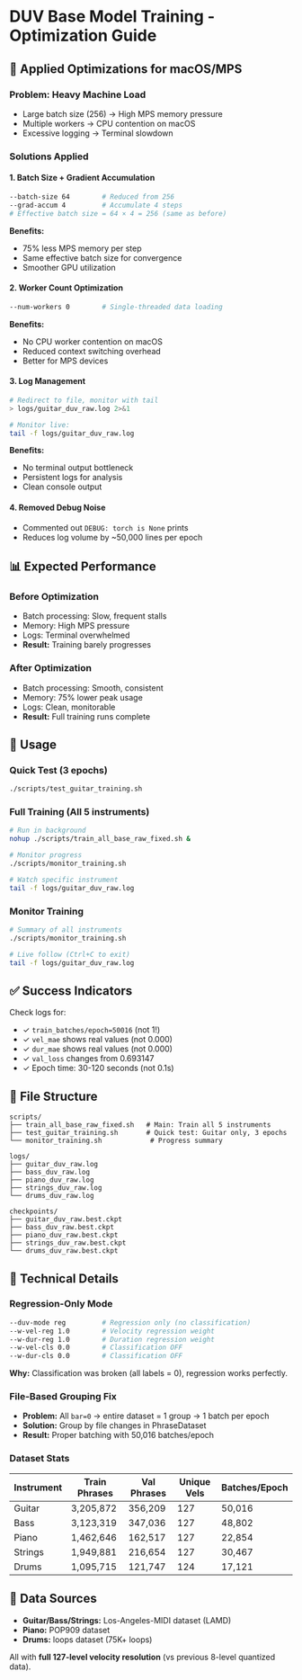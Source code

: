 # DUV Base Model Training - Optimization Guide

## 🎯 Applied Optimizations for macOS/MPS

### Problem: Heavy Machine Load
- Large batch size (256) → High MPS memory pressure
- Multiple workers → CPU contention on macOS
- Excessive logging → Terminal slowdown

### Solutions Applied

#### 1. Batch Size + Gradient Accumulation
```bash
--batch-size 64        # Reduced from 256
--grad-accum 4         # Accumulate 4 steps
# Effective batch size = 64 × 4 = 256 (same as before)
```
**Benefits:**
- 75% less MPS memory per step
- Same effective batch size for convergence
- Smoother GPU utilization

#### 2. Worker Count Optimization
```bash
--num-workers 0        # Single-threaded data loading
```
**Benefits:**
- No CPU worker contention on macOS
- Reduced context switching overhead
- Better for MPS devices

#### 3. Log Management
```bash
# Redirect to file, monitor with tail
> logs/guitar_duv_raw.log 2>&1

# Monitor live:
tail -f logs/guitar_duv_raw.log
```
**Benefits:**
- No terminal output bottleneck
- Persistent logs for analysis
- Clean console output

#### 4. Removed Debug Noise
- Commented out `DEBUG: torch is None` prints
- Reduces log volume by ~50,000 lines per epoch

## 📊 Expected Performance

### Before Optimization
- Batch processing: Slow, frequent stalls
- Memory: High MPS pressure
- Logs: Terminal overwhelmed
- **Result:** Training barely progresses

### After Optimization  
- Batch processing: Smooth, consistent
- Memory: 75% lower peak usage
- Logs: Clean, monitorable
- **Result:** Full training runs complete

## 🚀 Usage

### Quick Test (3 epochs)
```bash
./scripts/test_guitar_training.sh
```

### Full Training (All 5 instruments)
```bash
# Run in background
nohup ./scripts/train_all_base_raw_fixed.sh &

# Monitor progress
./scripts/monitor_training.sh

# Watch specific instrument
tail -f logs/guitar_duv_raw.log
```

### Monitor Training
```bash
# Summary of all instruments
./scripts/monitor_training.sh

# Live follow (Ctrl+C to exit)
tail -f logs/guitar_duv_raw.log
```

## ✅ Success Indicators

Check logs for:
- ✓ `train_batches/epoch=50016` (not 1!)
- ✓ `vel_mae` shows real values (not 0.000)
- ✓ `dur_mae` shows real values (not 0.000)  
- ✓ `val_loss` changes from 0.693147
- ✓ Epoch time: 30-120 seconds (not 0.1s)

## 📁 File Structure

```
scripts/
├── train_all_base_raw_fixed.sh   # Main: Train all 5 instruments
├── test_guitar_training.sh       # Quick test: Guitar only, 3 epochs
└── monitor_training.sh            # Progress summary

logs/
├── guitar_duv_raw.log
├── bass_duv_raw.log
├── piano_duv_raw.log
├── strings_duv_raw.log
└── drums_duv_raw.log

checkpoints/
├── guitar_duv_raw.best.ckpt
├── bass_duv_raw.best.ckpt
├── piano_duv_raw.best.ckpt
├── strings_duv_raw.best.ckpt
└── drums_duv_raw.best.ckpt
```

## 🔧 Technical Details

### Regression-Only Mode
```bash
--duv-mode reg         # Regression only (no classification)
--w-vel-reg 1.0        # Velocity regression weight
--w-dur-reg 1.0        # Duration regression weight
--w-vel-cls 0.0        # Classification OFF
--w-dur-cls 0.0        # Classification OFF
```

**Why:** Classification was broken (all labels = 0), regression works perfectly.

### File-Based Grouping Fix
- **Problem:** All `bar=0` → entire dataset = 1 group → 1 batch per epoch
- **Solution:** Group by file changes in PhraseDataset
- **Result:** Proper batching with 50,016 batches/epoch

### Dataset Stats
| Instrument | Train Phrases | Val Phrases | Unique Vels | Batches/Epoch |
|------------|---------------|-------------|-------------|---------------|
| Guitar     | 3,205,872     | 356,209     | 127         | 50,016        |
| Bass       | 3,123,319     | 347,036     | 127         | 48,802        |
| Piano      | 1,462,646     | 162,517     | 127         | 22,854        |
| Strings    | 1,949,881     | 216,654     | 127         | 30,467        |
| Drums      | 1,095,715     | 121,747     | 124         | 17,121        |

## 🎼 Data Sources
- **Guitar/Bass/Strings:** Los-Angeles-MIDI dataset (LAMD)
- **Piano:** POP909 dataset  
- **Drums:** loops dataset (75K+ loops)

All with **full 127-level velocity resolution** (vs previous 8-level quantized data).
